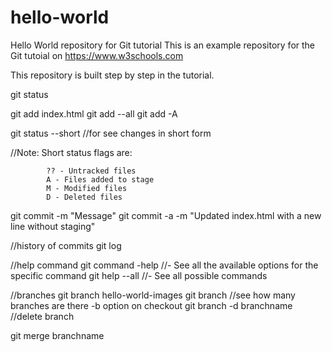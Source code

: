 # hello-world
Hello World repository for Git tutorial
This is an example repository for the Git tutoial on https://www.w3schools.com

This repository is built step by step in the tutorial.


 git status

 git add index.html
git add --all
git add -A


git status --short //for see changes in short form

//Note: Short status flags are:

            ?? - Untracked files
            A - Files added to stage
            M - Modified files
            D - Deleted files


git commit -m "Message"
git commit -a -m "Updated index.html with a new line without staging"

//history of commits 
git log

//help command
git command -help //-  See all the available options for the specific command
git help --all //-  See all possible commands

//branches
git branch hello-world-images
git branch //see how many branches are there 
-b option on checkout 
git branch -d  branchname //delete branch

git merge branchname
